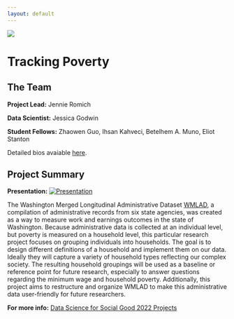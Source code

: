 ```yaml
---
layout: default
---
```


<img src="{{ site.url }}{{ site.baseurl }}/assets/img/eScience.png">

# Tracking Poverty

## The Team

**Project Lead:**
Jennie Romich

**Data Scientist:** 
Jessica Godwin

**Student Fellows:** 
Zhaowen Guo, Ihsan Kahveci, Betelhem A. Muno, Eliot Stanton  

Detailed bios avaiable [here](https://escience.washington.edu/data-science-for-social-good-teams-summer-2022/).

## Project Summary

**Presentation:**
[![Presentation](http://img.youtube.com/vi/rA6cTfoOFlU/0.jpg)](http://www.youtube.com/watch?v=rA6cTfoOFlU)

The Washington Merged Longitudinal Administrative Dataset [WMLAD](https://wmlad.github.io/), a compilation of administrative records from six state agencies, was created as a way to measure work and earnings outcomes in the state of Washington. Because administrative data is collected at an individual level, but poverty is measured on a household level, this particular research project focuses on grouping individuals into households. The goal is to design different definitions of a household and implement them on our data. Ideally they will capture a variety of household types reflecting our complex society. The resulting household groupings will be used as a baseline or reference point for future research, especially to answer questions regarding the minimum wage and household poverty. Additionally, this project aims to restructure and organize WMLAD to make this administrative data user-friendly for future researchers. 

**For more info:** [Data Science for Social Good 2022 Projects](https://escience.washington.edu/2022-data-science-for-social-good-projects/)
